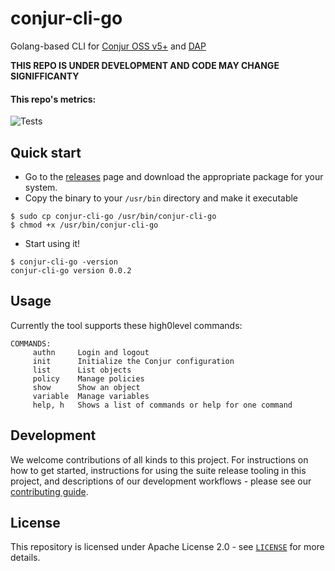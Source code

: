 # conjur-cli-go

Golang-based CLI for [Conjur OSS v5+](https://cyberark.github.io/conjur) and
[DAP](https://docs.cyberark.com/Product-Doc/OnlineHelp/AAM-DAP/Latest/en/Content/Get%20Started/WhatIsConjur.html)

**THIS REPO IS UNDER DEVELOPMENT AND CODE MAY CHANGE SIGNIFFICANTY**

#### This repo's metrics:
![Tests](https://github.com/cyberark/conjur-oss-suite-release/workflows/Tests/badge.svg)

## Quick start

- Go to the [releases](https://github.com/repos/cyberark/conjur-cli-go/releases/latest) page
  and download the appropriate package for your system.
- Copy the binary to your `/usr/bin` directory and make it executable
```sh-session
$ sudo cp conjur-cli-go /usr/bin/conjur-cli-go
$ chmod +x /usr/bin/conjur-cli-go
```
- Start using it!
```sh-session
$ conjur-cli-go -version
conjur-cli-go version 0.0.2
```

## Usage

Currently the tool supports these high0level commands:
```sh-session
COMMANDS:
     authn     Login and logout
     init      Initialize the Conjur configuration
     list      List objects
     policy    Manage policies
     show      Show an object
     variable  Manage variables
     help, h   Shows a list of commands or help for one command
```

## Development

We welcome contributions of all kinds to this project. For instructions on how to
get started, instructions for using the suite release tooling in this project, and
descriptions of our development workflows - please see our [contributing guide](CONTRIBUTING.md).

## License

This repository is licensed under Apache License 2.0 - see [`LICENSE`](LICENSE)
for more details.
